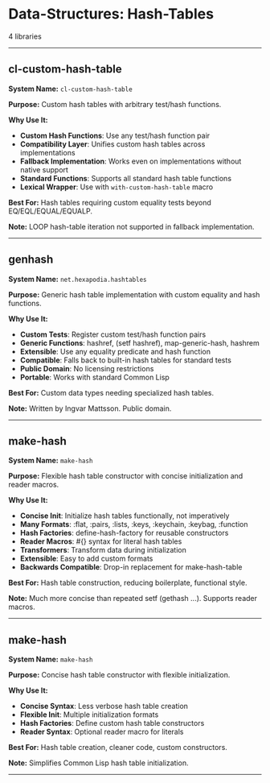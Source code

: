 # Data-Structures: Hash-Tables

4 libraries

---

## cl-custom-hash-table

**System Name:** `cl-custom-hash-table`

**Purpose:** Custom hash tables with arbitrary test/hash functions.

**Why Use It:**
- **Custom Hash Functions**: Use any test/hash function pair
- **Compatibility Layer**: Unifies custom hash tables across implementations
- **Fallback Implementation**: Works even on implementations without native support
- **Standard Functions**: Supports all standard hash table functions
- **Lexical Wrapper**: Use with `with-custom-hash-table` macro

**Best For:** Hash tables requiring custom equality tests beyond EQ/EQL/EQUAL/EQUALP.

**Note:** LOOP hash-table iteration not supported in fallback implementation.

---


## genhash

**System Name:** `net.hexapodia.hashtables`

**Purpose:** Generic hash table implementation with custom equality and hash functions.

**Why Use It:**
- **Custom Tests**: Register custom test/hash function pairs
- **Generic Functions**: hashref, (setf hashref), map-generic-hash, hashrem
- **Extensible**: Use any equality predicate and hash function
- **Compatible**: Falls back to built-in hash tables for standard tests
- **Public Domain**: No licensing restrictions
- **Portable**: Works with standard Common Lisp

**Best For:** Custom data types needing specialized hash tables.

**Note:** Written by Ingvar Mattsson. Public domain.

---


## make-hash

**System Name:** `make-hash`

**Purpose:** Flexible hash table constructor with concise initialization and reader macros.

**Why Use It:**
- **Concise Init**: Initialize hash tables functionally, not imperatively
- **Many Formats**: :flat, :pairs, :lists, :keys, :keychain, :keybag, :function
- **Hash Factories**: define-hash-factory for reusable constructors
- **Reader Macros**: #{} syntax for literal hash tables
- **Transformers**: Transform data during initialization
- **Extensible**: Easy to add custom formats
- **Backwards Compatible**: Drop-in replacement for make-hash-table

**Best For:** Hash table construction, reducing boilerplate, functional style.

**Note:** Much more concise than repeated setf (gethash ...). Supports reader macros.

---


## make-hash

**System Name:** `make-hash`

**Purpose:** Concise hash table constructor with flexible initialization.

**Why Use It:**
- **Concise Syntax**: Less verbose hash table creation
- **Flexible Init**: Multiple initialization formats
- **Hash Factories**: Define custom hash table constructors
- **Reader Syntax**: Optional reader macro for literals

**Best For:** Hash table creation, cleaner code, custom constructors.

**Note:** Simplifies Common Lisp hash table initialization.

---


